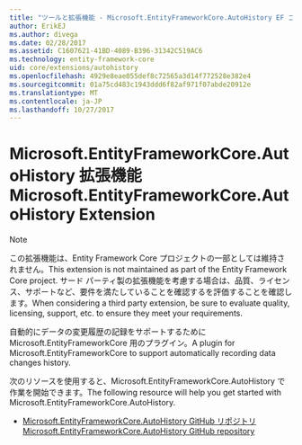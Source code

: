 ```yaml
---
title: "ツールと拡張機能 - Microsoft.EntityFrameworkCore.AutoHistory EF コア"
author: ErikEJ
ms.author: divega
ms.date: 02/28/2017
ms.assetid: C1607621-41BD-4089-B396-31342C519AC6
ms.technology: entity-framework-core
uid: core/extensions/autohistory
ms.openlocfilehash: 4929e8eae055def8c72565a3d14f772528e382e4
ms.sourcegitcommit: 01a75cd483c1943ddd6f82af971f07abde20912e
ms.translationtype: MT
ms.contentlocale: ja-JP
ms.lasthandoff: 10/27/2017
---
```

# <a name="microsoftentityframeworkcoreautohistory-extension"></a><span data-ttu-id="4017b-102">Microsoft.EntityFrameworkCore.AutoHistory 拡張機能</span><span class="sxs-lookup"><span data-stu-id="4017b-102">Microsoft.EntityFrameworkCore.AutoHistory Extension</span></span>

> [!NOTE]  
> <span data-ttu-id="4017b-103">この拡張機能は、Entity Framework Core プロジェクトの一部としては維持されません。</span><span class="sxs-lookup"><span data-stu-id="4017b-103">This extension is not maintained as part of the Entity Framework Core project.</span></span> <span data-ttu-id="4017b-104">サード パーティ製の拡張機能を考慮する場合は、品質、ライセンス、サポートなど、要件を満たしていることを確認するを評価することを確認します。</span><span class="sxs-lookup"><span data-stu-id="4017b-104">When considering a third party extension, be sure to evaluate quality, licensing, support, etc. to ensure they meet your requirements.</span></span>

<span data-ttu-id="4017b-105">自動的にデータの変更履歴の記録をサポートするために Microsoft.EntityFrameworkCore 用のプラグイン。</span><span class="sxs-lookup"><span data-stu-id="4017b-105">A plugin for Microsoft.EntityFrameworkCore to support automatically recording data changes history.</span></span>

<span data-ttu-id="4017b-106">次のリソースを使用すると、Microsoft.EntityFrameworkCore.AutoHistory で作業を開始できます。</span><span class="sxs-lookup"><span data-stu-id="4017b-106">The following resource will help you get started with Microsoft.EntityFrameworkCore.AutoHistory.</span></span>
* [<span data-ttu-id="4017b-107">Microsoft.EntityFrameworkCore.AutoHistory GitHub リポジトリ</span><span class="sxs-lookup"><span data-stu-id="4017b-107">Microsoft.EntityFrameworkCore.AutoHistory GitHub repository</span></span>](https://github.com/Arch/AutoHistory/)
